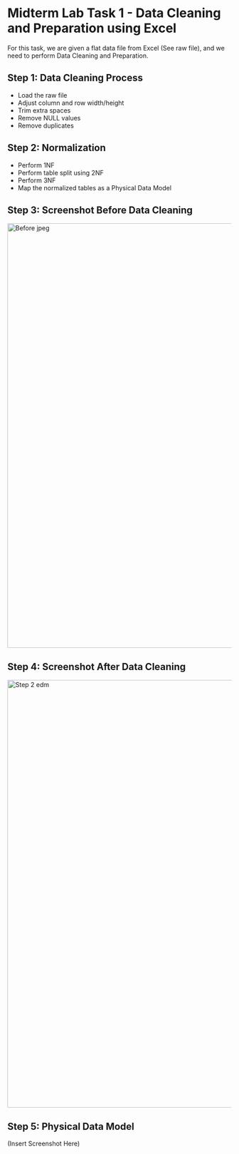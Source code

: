 # Midterm Lab Task 1 - Data Cleaning and Preparation using Excel

For this task, we are given a flat data file from Excel (See raw file), and we need to perform Data Cleaning and Preparation.

## Step 1: Data Cleaning Process
- Load the raw file
- Adjust column and row width/height
- Trim extra spaces
- Remove NULL values
- Remove duplicates

## Step 2: Normalization
- Perform 1NF
- Perform table split using 2NF
- Perform 3NF
- Map the normalized tables as a Physical Data Model

## Step 3: Screenshot Before Data Cleaning

<img width="953" alt="Before jpeg" src="https://github.com/user-attachments/assets/7b32a501-ac32-4aa5-9c95-09e69b06184d" />

## Step 4: Screenshot After Data Cleaning
<img width="960" alt="Step 2 edm" src="https://github.com/user-attachments/assets/3057615c-9875-4469-87c2-08a446beefbf" />

## Step 5: Physical Data Model
(Insert Screenshot Here)
